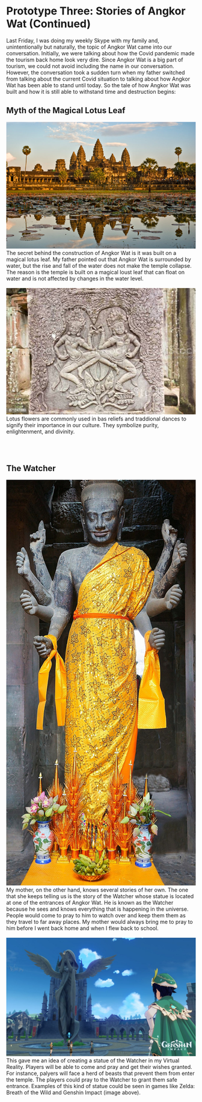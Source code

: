 
# Prototype Three: Stories of Angkor Wat (Continued) 
Last Friday, I was doing my weekly Skype with my family and, unintentionally but naturally, the topic of Angkor Wat came into our conversation. Initially, we were talking about how the Covid pandemic made the tourism back home look very dire. Since Angkor Wat is a big part of tourism, we could not avoid including the name in our conversation. However, the conversation took a sudden turn when my father switched from talking about the current Covid situation to talking about how Angkor Wat has been able to stand until today. So the tale of how Angkor Wat was built and how it is still able to withstand time and destruction begins:

## Myth of the Magical Lotus Leaf
<img src="images/angkorwater.jpeg">
The secret behind the construction of Angkor Wat is it was built on a magical lotus leaf. My father pointed out that Angkor Wat is surrounded by water, but the rise and fall of the water does not make the temple collapse. The reason is the temple is built on a magical loust leaf that can float on water and is not affected by changes in the water level. 
<br/><br/> 

<img src="images/lotus1.jpeg">
Lotus flowers are commonly used in bas reliefs and traddional dances to signify their importance in our culture. They symbolize purity, enlightenment, and divinity. 

<br/><br/> 

<!-- <img src="images/entrance.png" width="800" height="434"> -->


## The Watcher

<img src="images/taReach.jpeg" width="600" height="1079">
My mother, on the other hand, knows several stories of her own. The one that she keeps telling us is the story of the Watcher whose statue is located at one of the entrances of Angkor Wat. He is known as the Watcher because he sees and knows everything that is happening in the universe. People would come to pray to him to watch over and keep them them as they travel to far away places. My mother would always bring me to pray to him before I went back home and when I flew back to school.
<br/><br/> 
<img src="images/genshin.jpeg">
This gave me an idea of creating a statue of the Watcher in my Virtual Reality. Players will be able to come and pray and get their wishes granted. For instance, palyers will face a herd of beasts that prevent them from enter the temple. The players could pray to the Watcher to grant them safe entrance. Examples of this kind of statue could be seen in games like Zelda: Breath of the Wild and Genshin Impact (image above). 
